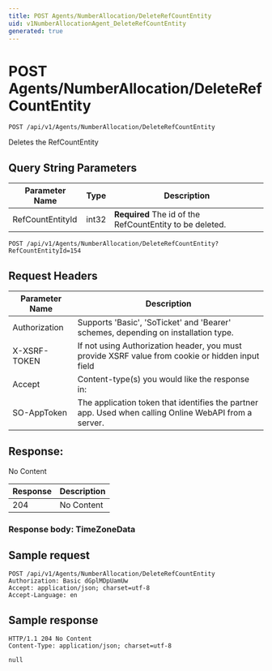 ```yaml
---
title: POST Agents/NumberAllocation/DeleteRefCountEntity
uid: v1NumberAllocationAgent_DeleteRefCountEntity
generated: true
---
```


# POST Agents/NumberAllocation/DeleteRefCountEntity

```http
POST /api/v1/Agents/NumberAllocation/DeleteRefCountEntity
```

Deletes the RefCountEntity







## Query String Parameters

| Parameter Name | Type |  Description |
|----------------|------|--------------|
| RefCountEntityId | int32 | **Required** The id of the RefCountEntity to be deleted. |

```http
POST /api/v1/Agents/NumberAllocation/DeleteRefCountEntity?RefCountEntityId=154
```


## Request Headers

| Parameter Name | Description |
|----------------|-------------|
| Authorization  | Supports 'Basic', 'SoTicket' and 'Bearer' schemes, depending on installation type. |
| X-XSRF-TOKEN   | If not using Authorization header, you must provide XSRF value from cookie or hidden input field |
| Accept         | Content-type(s) you would like the response in:  |
| SO-AppToken | The application token that identifies the partner app. Used when calling Online WebAPI from a server. |


## Response:

No Content

| Response | Description |
|----------------|-------------|
| 204 | No Content |

### Response body: TimeZoneData


## Sample request

```http!
POST /api/v1/Agents/NumberAllocation/DeleteRefCountEntity
Authorization: Basic dGplMDpUamUw
Accept: application/json; charset=utf-8
Accept-Language: en
```

## Sample response

```http_
HTTP/1.1 204 No Content
Content-Type: application/json; charset=utf-8

null
```
